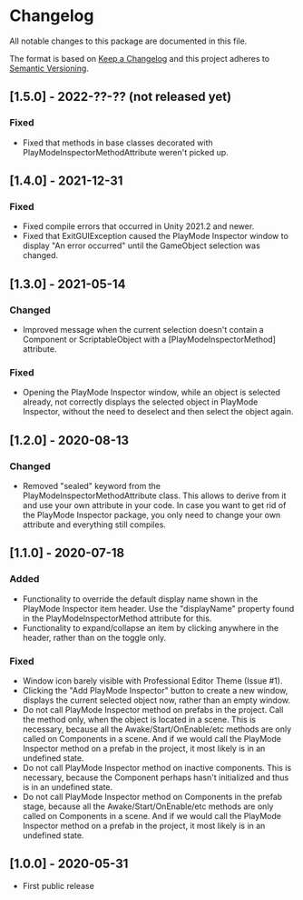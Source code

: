 # Changelog
All notable changes to this package are documented in this file.

The format is based on [Keep a Changelog](http://keepachangelog.com/en/1.0.0/)
and this project adheres to [Semantic Versioning](http://semver.org/spec/v2.0.0.html).

## [1.5.0] - 2022-??-?? (not released yet)
### Fixed
 - Fixed that methods in base classes decorated with PlayModeInspectorMethodAttribute weren't picked up.

## [1.4.0] - 2021-12-31
### Fixed
 - Fixed compile errors that occurred in Unity 2021.2 and newer.
 - Fixed that ExitGUIException caused the PlayMode Inspector window to display "An error occurred" until the GameObject selection was changed.

## [1.3.0] - 2021-05-14
### Changed
 - Improved message when the current selection doesn't contain a Component or ScriptableObject with a [PlayModeInspectorMethod] attribute.

### Fixed
 - Opening the PlayMode Inspector window, while an object is selected already, not correctly displays the selected object in PlayMode Inspector, without the need to deselect and then select the object again.

## [1.2.0] - 2020-08-13
### Changed
 - Removed "sealed" keyword from the PlayModeInspectorMethodAttribute class. This allows to derive from it and use your own attribute in your code. In case you want to get rid of the PlayMode Inspector package, you only need to change your own attribute and everything still compiles.
 
## [1.1.0] - 2020-07-18
### Added
 - Functionality to override the default display name shown in the PlayMode Inspector item header. Use the "displayName" property found in the PlayModeInspectorMethod attribute for this.
 - Functionality to expand/collapse an item by clicking anywhere in the header, rather than on the toggle only.

### Fixed
 - Window icon barely visible with Professional Editor Theme (Issue #1).
 - Clicking the "Add PlayMode Inspector" button to create a new window, displays the current selected object now, rather than an empty window.
 - Do not call PlayMode Inspector method on prefabs in the project. Call the method only, when the object is located in a scene. This is necessary, because all the Awake/Start/OnEnable/etc methods are only called on Components in a scene. And if we would call the PlayMode Inspector method on a prefab in the project, it most likely is in an undefined state.
 - Do not call PlayMode Inspector method on inactive components. This is necessary, because the Component perhaps hasn't initialized and thus is in an undefined state.
 - Do not call PlayMode Inspector method on Components in the prefab stage, because all the Awake/Start/OnEnable/etc methods are only called on Components in a scene. And if we would call the PlayMode Inspector method on a prefab in the project, it most likely is in an undefined state.

## [1.0.0] - 2020-05-31
 - First public release
